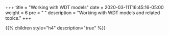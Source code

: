 +++
title = "Working with WDT models"
date = 2020-03-11T16:45:16-05:00
weight = 6
pre = "<b> </b>"
description = "Working with WDT models and related topics."
+++

{{% children style="h4" description="true" %}}
